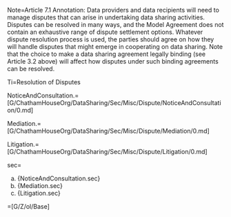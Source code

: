 Note=Article 7.1 Annotation: Data providers and data recipients will need to manage disputes that can arise in undertaking data sharing activities. Disputes can be resolved in many ways, and the Model Agreement does not contain an exhaustive range of dispute settlement options. Whatever dispute resolution process is used, the parties should agree on how they will handle disputes that might emerge in cooperating on data sharing. Note that the choice to make a data sharing agreement legally binding (see Article 3.2 above) will affect how disputes under such binding agreements can be resolved.

Ti=Resolution of Disputes

NoticeAndConsultation.=[G/ChathamHouseOrg/DataSharing/Sec/Misc/Dispute/NoticeAndConsultation/0.md]

Mediation.=[G/ChathamHouseOrg/DataSharing/Sec/Misc/Dispute/Mediation/0.md]

Litigation.=[G/ChathamHouseOrg/DataSharing/Sec/Misc/Dispute/Litigation/0.md]

sec=<ol type="a"><li>{NoticeAndConsultation.sec}<li>{Mediation.sec}<li>{Litigation.sec}</ol>

=[G/Z/ol/Base]
